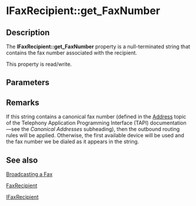# IFaxRecipient::get_FaxNumber

## Description

The **IFaxRecipient::get_FaxNumber** property is a null-terminated string that contains the fax number associated with the recipient.

This property is read/write.

## Parameters

## Remarks

If this string contains a canonical fax number (defined in the [Address](https://learn.microsoft.com/windows/desktop/Tapi/address-ovr) topic of the Telephony Application Programming Interface (TAPI) documentation—see the *Canonical Addresses* subheading), then the outbound routing rules will be applied. Otherwise, the first available device will be used and the fax number we be dialed as it appears in the string.

## See also

[Broadcasting a Fax](https://learn.microsoft.com/previous-versions/windows/desktop/fax/-mfax-broadcasting-a-fax)

[FaxRecipient](https://learn.microsoft.com/previous-versions/windows/desktop/fax/-mfax-faxrecipient)

[IFaxRecipient](https://learn.microsoft.com/previous-versions/windows/desktop/api/faxcomex/nn-faxcomex-ifaxrecipient)